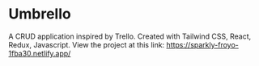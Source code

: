 # Umbrello
A CRUD application inspired by Trello. Created with Tailwind CSS, React, Redux, Javascript. View the project at this link: https://sparkly-froyo-1fba30.netlify.app/
